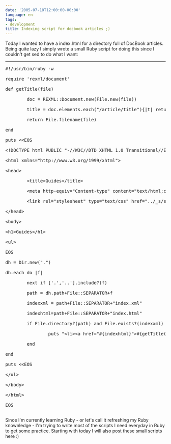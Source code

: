 ```yaml
---
date: '2005-07-18T12:00:00-00:00'
language: en
tags:
- development
title: Indexing script for docbook articles ;)
---
```



Today I wanted to have a index.html for a directory full of DocBook articles. Being quite lazy I simply wrote a small Ruby script for doing this since I couldn't get sed to do what I want:

-------------------------------



<pre class="code">#!/usr/bin/ruby -w

require 'rexml/document'

def getTitle(file)

        doc = REXML::Document.new(File.new(file))

        title = doc.elements.each("/article/title"){|t| return t.text}

        return File.filename(file)

end

puts &lt;&lt;EOS

&lt;!DOCTYPE html PUBLIC "-//W3C//DTD XHTML 1.0 Transitional//EN" "http://www.w3.org/TR/xhtml1/DTD/xhtml1-transitional.dtd"&gt;

&lt;html xmlns="http://www.w3.org/1999/xhtml"&gt;

&lt;head&gt;

        &lt;title&gt;Guides&lt;/title&gt;

        &lt;meta http-equiv="Content-type" content="text/html;charset=UTF-8"/&gt;

        &lt;link rel="stylesheet" type="text/css" href="../_s/style.css"/&gt;

&lt;/head&gt;

&lt;body&gt;

&lt;h1&gt;Guides&lt;/h1&gt;

&lt;ul&gt;

EOS

dh = Dir.new(".")

dh.each do |f|

        next if ['.','..'].include?(f)

        path = dh.path+File::SEPARATOR+f

        indexxml = path+File::SEPARATOR+"index.xml"

        indexhtml=path+File::SEPARATOR+"index.html"

        if File.directory?(path) and File.exists?(indexxml)

                puts "&lt;li&gt;&lt;a href="#{indexhtml}"&gt;#{getTitle(indexxml)}&lt;/a&gt;&lt;/li&gt;"

        end

end

puts &lt;&lt;EOS

&lt;/ul&gt;

&lt;/body&gt;

&lt;/html&gt;

EOS

</pre>



Since I'm currently learning Ruby - or let's call it refreshing my Ruby knownledge - I'm trying to write most of the scripts I need everyday in Ruby to get some practice. Starting with today I will also post these small scripts here :)